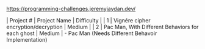 https://programming-challenges.jeremyjaydan.dev/

| Project # | Project Name | Difficulty |
| 1 | Vignére cipher encryption/decryption | Medium |
| 2 | Pac Man, With Different Behaviors for each ghost | Medium | - Pac Man (Needs Different Behavoir Implementation)